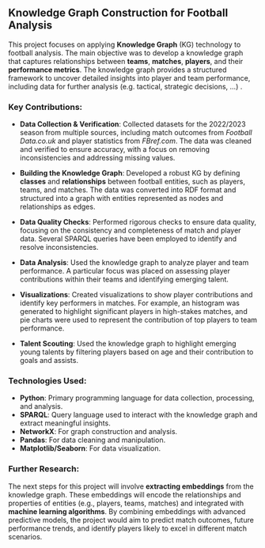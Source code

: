 ## Knowledge Graph Construction for Football Analysis

This project focuses on applying **Knowledge Graph** (KG) technology to football analysis. The main objective was to develop a knowledge graph that captures relationships between **teams**, **matches**, **players**, and their **performance metrics**. The knowledge graph provides a structured framework to uncover detailed insights into player and team performance, including data for further analysis (e.g. tactical, strategic decisions, ...) .

### Key Contributions:
- **Data Collection & Verification**: Collected datasets for the 2022/2023 season from multiple sources, including match outcomes from *Football Data.co.uk* and player statistics from *FBref.com*. The data was cleaned and verified to ensure accuracy, with a focus on removing inconsistencies and addressing missing values.
  
- **Building the Knowledge Graph**: Developed a robust KG by defining **classes** and **relationships** between football entities, such as players, teams, and matches. The data was converted into RDF format and structured into a graph with entities represented as nodes and relationships as edges. 

- **Data Quality Checks**: Performed rigorous checks to ensure data quality, focusing on the consistency and completeness of match and player data. Several SPARQL queries have been employed to identify and resolve inconsistencies.

- **Data Analysis**: Used the knowledge graph to analyze player and team performance. A particular focus was placed on assessing player contributions within their teams and identifying emerging talent.

- **Visualizations**: Created visualizations to show player contributions and identify key performers in matches. For example, an histogram was generated to highlight significant players in high-stakes matches, and pie charts were used to represent the contribution of top players to team performance.

- **Talent Scouting**: Used the knowledge graph to highlight emerging young talents by filtering players based on age and their contribution to goals and assists. 

### Technologies Used:
- **Python**: Primary programming language for data collection, processing, and analysis.
- **SPARQL**: Query language used to interact with the knowledge graph and extract meaningful insights.
- **NetworkX**: For graph construction and analysis.
- **Pandas**: For data cleaning and manipulation.
- **Matplotlib/Seaborn**: For data visualization.

### Further Research:
The next steps for this project will involve **extracting embeddings** from the knowledge graph. These embeddings will encode the relationships and properties of entities (e.g., players, teams, matches) and integrated with **machine learning algorithms**. By combining embeddings with advanced predictive models, the project would aim to predict match outcomes, future performance trends,  and identify players likely to excel in different match scenarios.

